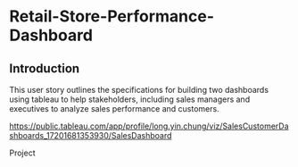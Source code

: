 # Retail-Store-Performance-Dashboard
## Introduction
This user story outlines the specifications for building two dashboards using tableau to help stakeholders, including sales managers and executives to analyze sales performance and customers.


https://public.tableau.com/app/profile/long.yin.chung/viz/SalesCustomerDashboards_17201681353930/SalesDashboard

Project
